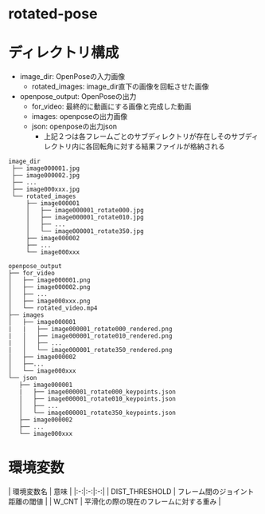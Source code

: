 # rotated-pose

# ディレクトリ構成
- image\_dir: OpenPoseの入力画像
  - rotated\_images: image\_dir直下の画像を回転させた画像
- openpose\_output: OpenPoseの出力
  - for\_video: 最終的に動画にする画像と完成した動画
  - images: openposeの出力画像
  - json: openposeの出力json
    - 上記２つは各フレームごとのサブディレクトリが存在しそのサブディレクトリ内に各回転角に対する結果ファイルが格納される
```
image_dir
 ├── image000001.jpg
 ├── image000002.jpg
 ├── ...
 ├── image000xxx.jpg
 └── rotated_images
     ├── image000001
     │   ├── image000001_rotate000.jpg
     │   ├── image000001_rotate010.jpg
     │   ├── ...
     │   └── image000001_rotate350.jpg
     ├── image000002
     ├── ...
     └── image000xxx

openpose_output
├── for_video
│   ├── image000001.png
│   ├── image000002.png
│   ├── ...
│   ├── image000xxx.png
│   └── rotated_video.mp4
├── images
│   ├── image000001
|   |   ├── image000001_rotate000_rendered.png
|   │   ├── image000001_rotate010_rendered.png
|   │   ├── ...
|   │   └── image000001_rotate350_rendered.png
│   ├── image000002
│   ├──...
│   └── image000xxx
└── json
   ├── image000001
   |   ├── image000001_rotate000_keypoints.json
   │   ├── image000001_rotate010_keypoints.json
   │   ├── ...
   │   └── image000001_rotate350_keypoints.json
   ├── image000002
   ├── ...
   └── image000xxx
```

# 環境変数
| 環境変数名 | 意味 |
|:-:|:-:|:-:|
| DIST\_THRESHOLD | フレーム間のジョイント距離の閾値 |
| W\_CNT | 平滑化の際の現在のフレームに対する重み |

